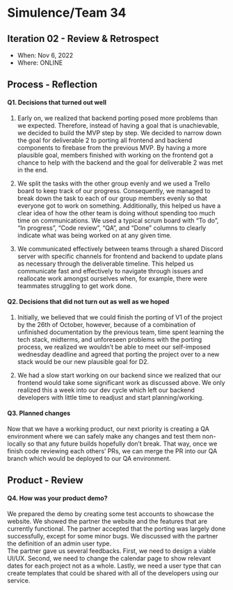 # Simulence/Team 34

## Iteration 02 - Review & Retrospect

 * When: Nov 6, 2022
 * Where: ONLINE

## Process - Reflection


#### Q1. Decisions that turned out well

1. Early on, we realized that backend porting posed more problems than we expected. Therefore, instead of having a goal that is unachievable, we decided to build the MVP step by step. We decided to narrow down the goal for deliverable 2 to porting all frontend and backend components to firebase from the previous MVP. By having a more plausible goal, members finished with working on the frontend got a chance to help with the backend and the goal for deliverable 2 was met in the end.

2. We split the tasks with the other group evenly and we used a Trello board to keep track of our progress. Consequently, we managed to break down the task to each of our group members evenly so that everyone got to work on something. Additionally, this helped us have a clear idea of how the other team is doing without spending too much time on communications. We used a typical scrum board with “To do”, “In progress”, “Code review”, “QA”, and “Done” columns to clearly indicate what was being worked on at any given time.

3. We communicated effectively between teams through a shared Discord server with specific channels for frontend and backend to update plans as necessary through the deliverable timeline. This helped us communicate fast and effectively to navigate through issues and reallocate work amongst ourselves when, for example, there were teammates struggling to get work done.


#### Q2. Decisions that did not turn out as well as we hoped

1. Initially, we believed that we could finish the porting of V1 of the project by the 26th of October, however, because of a combination of unfinished documentation by the previous team, time spent learning the tech stack, midterms, and unforeseen problems with the porting process, we realized we wouldn’t be able to meet our self-imposed wednesday deadline and agreed that porting the project over to a new stack would be our new plausible goal for D2.

2. We had a slow start working on our backend since we realized that our frontend would take some significant work as discussed above. We only realized this a week into our dev cycle which left our backend developers with little time to readjust and start planning/working.


#### Q3. Planned changes

Now that we have a working product, our next priority is creating a QA environment where we can safely make any changes and test them non-locally so that any future builds hopefully don’t break. That way, once we finish code reviewing each others’ PRs, we can merge the PR into our QA branch which would be deployed to our QA environment.


## Product - Review

#### Q4. How was your product demo?
 We prepared the demo by creating some test accounts to showcase the website. We showed the partner the website and the features that are currently functional.
The partner accepted that the porting was largely done successfully, except for some minor bugs. We discussed with the partner the definition of an admin user type.  
The partner gave us several feedbacks. First, we need to design a viable UI/UX. Second, we need to change the calendar page to show relevant dates for each project not as a whole.
Lastly, we need a user type that can create templates that could be shared with all of the developers using our service. 

